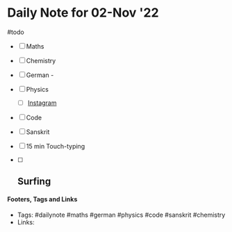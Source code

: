 # Daily Note for 02-Nov '22
#todo
- [ ] Maths
- [ ] Chemistry
- [ ] German - 
- [ ] Physics
	- [ ] [Instagram](https://www.instagram.com/physics.infographics/)
- [ ] Code
- [ ] Sanskrit
- [ ] 15 min Touch-typing
- [ ] Surfing
	-  


#### Footers, Tags and Links
- Tags: #dailynote #maths #german #physics #code #sanskrit #chemistry
- Links: 

[^1]: